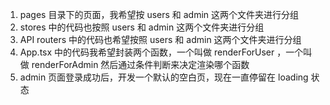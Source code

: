 1. pages 目录下的页面，我希望按 users 和 admin 这两个文件夹进行分组
2. stores 中的代码也按照 users 和 admin 这两个文件夹进行分组
3. API routers 中的代码也希望按照 users 和 admin 这两个文件夹进行分组
4. App.tsx 中的代码我希望封装两个函数，一个叫做 renderForUser ，一个叫做 renderForAdmin
然后通过条件判断来决定渲染哪个函数
5. admin 页面登录成功后，开发一个默认的空白页，现在一直停留在 loading 状态